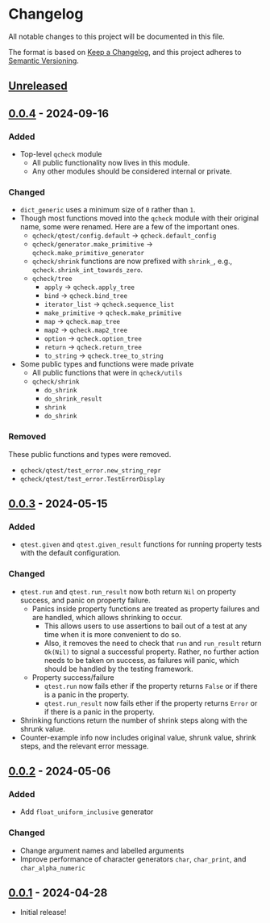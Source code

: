 # Changelog

All notable changes to this project will be documented in this file.

The format is based on [Keep a Changelog](https://keepachangelog.com/en/1.1.0/),
and this project adheres to [Semantic Versioning](https://semver.org/spec/v2.0.0.html).

## [Unreleased]

## [0.0.4] - 2024-09-16

### Added

- Top-level `qcheck` module
  - All public functionality now lives in this module.
  - Any other modules should be considered internal or private.

### Changed

- `dict_generic` uses a minimum size of `0` rather than `1`.
- Though most functions moved into the `qcheck` module with their original name, some were renamed. Here are a few of the important ones.
  - `qcheck/qtest/config.default` -> `qcheck.default_config`
  - `qcheck/generator.make_primitive` -> `qcheck.make_primitive_generator`
  - `qcheck/shrink` functions are now prefixed with `shrink_`, e.g., `qcheck.shrink_int_towards_zero`.
  - `qcheck/tree`
    - `apply` -> `qcheck.apply_tree`
    - `bind` -> `qcheck.bind_tree`
    - `iterator_list` -> `qcheck.sequence_list`
    - `make_primitive` -> `qcheck.make_primitive`
    - `map` -> `qcheck.map_tree`
    - `map2` -> `qcheck.map2_tree`
    - `option` -> `qcheck.option_tree`
    - `return` -> `qcheck.return_tree`
    - `to_string` -> `qcheck.tree_to_string`
- Some public types and functions were made private
  - All public functions that were in `qcheck/utils`
  - `qcheck/shrink`
    - `do_shrink`
    - `do_shrink_result`
    - `shrink`
    - `do_shrink`

### Removed

These public functions and types were removed.

- `qcheck/qtest/test_error.new_string_repr`
- `qcheck/qtest/test_error.TestErrorDisplay`

## [0.0.3] - 2024-05-15

### Added

- `qtest.given` and `qtest.given_result` functions for running property tests with the default configuration.

### Changed

- `qtest.run` and `qtest.run_result` now both return `Nil` on property success, and panic on property failure.
  - Panics inside property functions are treated as property failures and are handled, which allows shrinking to occur.
    - This allows users to use assertions to bail out of a test at any time when it is more convenient to do so.
    - Also, it removes the need to check that `run` and `run_result` return `Ok(Nil)` to signal a successful property. Rather, no further action needs to be taken on success, as failures will panic, which should be handled by the testing framework.
  - Property success/failure
    - `qtest.run` now fails ether if the property returns `False` or if there is a panic in the property.
    - `qtest.run_result` now fails ether if the property returns `Error` or if there is a panic in the property.
- Shrinking functions return the number of shrink steps along with the shrunk value.
- Counter-example info now includes original value, shrunk value, shrink steps, and the relevant error message.

## [0.0.2] - 2024-05-06

### Added

- Add `float_uniform_inclusive` generator

### Changed

- Change argument names and labelled arguments
- Improve performance of character generators `char`, `char_print`, and `char_alpha_numeric`

## [0.0.1] - 2024-04-28

- Initial release!

[Unreleased]: https://github.com/mooreryan/gleam_qcheck/compare/v0.0.4...HEAD
[0.0.4]: https://github.com/mooreryan/gleam_qcheck/releases/tag/v0.0.4
[0.0.3]: https://github.com/mooreryan/gleam_qcheck/releases/tag/v0.0.3
[0.0.2]: https://github.com/mooreryan/gleam_qcheck/releases/tag/v0.0.2
[0.0.1]: https://github.com/mooreryan/gleam_qcheck/releases/tag/v0.0.1
